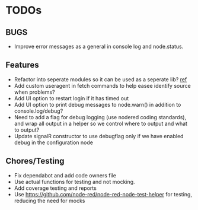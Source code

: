 # TODOs

## BUGS

- Improve error messages as a general in console log and node.status. 

## Features

- Refactor into seperate modules so it can be used as a seperate lib? [ref](https://github.com/runnane/node-red-contrib-easee/issues/14)
- Add custom useragent in fetch commands to help easee identify source when problems?
- Add UI option to restart login if it has timed out
- Add UI option to print debug messages to node.warn() in addition to console.log/debug? 
- Need to add a flag for debug logging (use nodered coding standards), and wrap all output in a helper so we control where to output and what to output?
- Update signalR constructor to use debugflag only if we have enabled debug in the configuration node

## Chores/Testing

- Fix dependabot and add code owners file
- Use actual functions for testing and not mocking. 
- Add coverage testing and reports
- Use https://github.com/node-red/node-red-node-test-helper for testing, reducing the need for mocks
